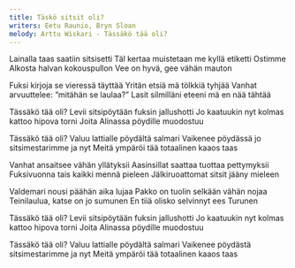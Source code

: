 ```yaml
---
title: Täskö sitsit oli?
writers: Eetu Raunio, Bryn Sloan
melody: Arttu Wiskari - Tässäkö tää oli?
---
```


Lainalla taas saatiin sitsisetti
Täl kertaa muistetaan me kyllä etiketti
Ostimme Alkosta halvan kokouspullon
Vee on hyvä, gee vähän mauton

Fuksi kirjoja se vieressä täyttää
Yritän etsiä mä tölkkiä tyhjää
Vanhat arvuuttelee: “mitähän se laulaa?”
Lasit silmilläni eteeni mä en nää tähtää

Tässäkö tää oli?
Levii sitsipöytään fuksin jallushotti
Jo kaatuukin nyt kolmas kattoo hipova torni
Joita Alinassa pöydille muodostuu

Tässäkö tää oli?
Valuu lattialle pöydältä salmari
Vaikenee pöydässä jo sitsimestarimme ja nyt
Meitä ympäröi tää totaalinen kaaos taas

Vanhat ansaitsee vähän yllätyksii
Aasinsillat saattaa tuottaa pettymyksii
Fuksivuonna tais kaikki mennä pieleen
Jälkiruoattomat sitsit jääny mieleen

Valdemari nousi päähän aika lujaa
Pakko on tuolin selkään vähän nojaa
Teinilaulua, katse on jo sumunen
En tiiä olisko selvinnyt ees Turunen

Tässäkö tää oli?
Levii sitsipöytään fuksin jallushotti
Jo kaatuukin nyt kolmas kattoo hipova torni
Joita Alinassa pöydille muodostuu

Tässäkö tää oli?
Valuu lattialle pöydältä salmari
Vaikenee pöydästä sitsimestarimme ja nyt
Meitä ympäröi tää totaalinen kaaos taas
